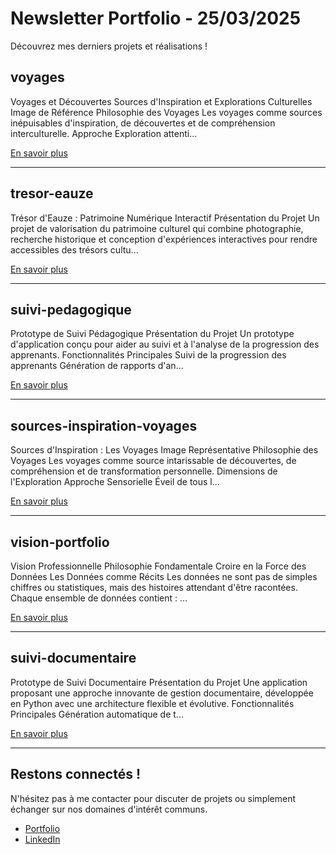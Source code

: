 # Newsletter Portfolio - 25/03/2025

Découvrez mes derniers projets et réalisations !

## voyages



Voyages et Découvertes Sources d'Inspiration et Explorations Culturelles Image de Référence Philosophie des Voyages Les voyages comme sources inépuisables d'inspiration, de découvertes et de compréhension interculturelle. Approche Exploration attenti...

[En savoir plus](#)

---

## tresor-eauze



Trésor d'Eauze : Patrimoine Numérique Interactif Présentation du Projet Un projet de valorisation du patrimoine culturel qui combine photographie, recherche historique et conception d'expériences interactives pour rendre accessibles des trésors cultu...

[En savoir plus](#)

---

## suivi-pedagogique



Prototype de Suivi Pédagogique Présentation du Projet Un prototype d'application conçu pour aider au suivi et à l'analyse de la progression des apprenants. Fonctionnalités Principales Suivi de la progression des apprenants Génération de rapports d'an...

[En savoir plus](#)

---

## sources-inspiration-voyages



Sources d'Inspiration : Les Voyages Image Représentative Philosophie des Voyages Les voyages comme source intarissable de découvertes, de compréhension et de transformation personnelle. Dimensions de l'Exploration Approche Sensorielle Éveil de tous l...

[En savoir plus](#)

---

## vision-portfolio



Vision Professionnelle Philosophie Fondamentale Croire en la Force des Données Les Données comme Récits Les données ne sont pas de simples chiffres ou statistiques, mais des histoires attendant d'être racontées. Chaque ensemble de données contient :
...

[En savoir plus](#)

---

## suivi-documentaire



Prototype de Suivi Documentaire Présentation du Projet Une application proposant une approche innovante de gestion documentaire, développée en Python avec une architecture flexible et évolutive. Fonctionnalités Principales Génération automatique de t...

[En savoir plus](#)

---


## Restons connectés !

N'hésitez pas à me contacter pour discuter de projets ou simplement échanger sur nos domaines d'intérêt communs.

- [Portfolio](https://portfolio-af-v2.netlify.app/)
- [LinkedIn](https://www.linkedin.com/in/alexiafontaine)
